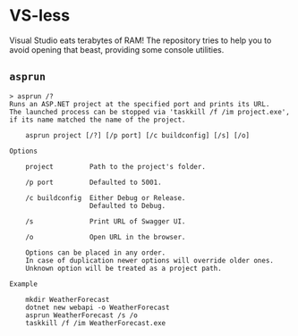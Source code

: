 # VS-less

Visual Studio eats terabytes of RAM! The repository tries to help you to avoid
opening that beast, providing some console utilities.

## `asprun`

```console
> asprun /?
Runs an ASP.NET project at the specified port and prints its URL.
The launched process can be stopped via 'taskkill /f /im project.exe',
if its name matched the name of the project.

    asprun project [/?] [/p port] [/c buildconfig] [/s] [/o]      

Options

    project         Path to the project's folder. 

    /p port         Defaulted to 5001.      

    /c buildconfig  Either Debug or Release.
                    Defaulted to Debug.     

    /s              Print URL of Swagger UI.

    /o              Open URL in the browser.

    Options can be placed in any order.
    In case of duplication newer options will override older ones.
    Unknown option will be treated as a project path.

Example

    mkdir WeatherForecast
    dotnet new webapi -o WeatherForecast
    asprun WeatherForecast /s /o
    taskkill /f /im WeatherForecast.exe
```
